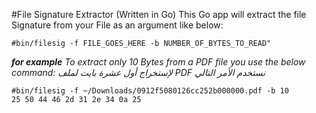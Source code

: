 #File Signature Extractor (Written in Go)
This Go app will extract the file Signature from your File as an argument like below:
```
#bin/filesig -f FILE_GOES_HERE -b NUMBER_OF_BYTES_TO_READ"
```
***for example***
*To extract only 10 Bytes from a PDF file you use the below command:*
*لإستخراج أول عشرة بايت لملف
PDF
نستخدم الأمر التالي*

```
#bin/filesig -f ~/Downloads/0912f5080126cc252b000000.pdf -b 10
25 50 44 46 2d 31 2e 34 0a 25
```
